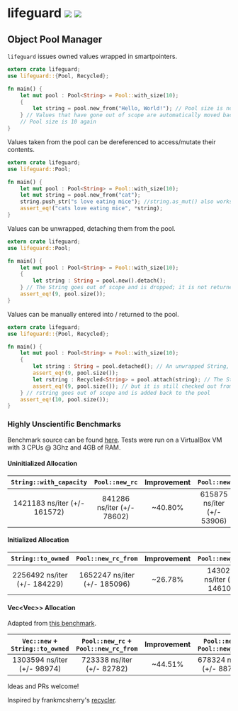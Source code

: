# lifeguard [![](https://api.travis-ci.org/zslayton/lifeguard.png?branch=master)](https://travis-ci.org/zslayton/lifeguard) [![](http://meritbadge.herokuapp.com/lifeguard)](https://crates.io/crates/lifeguard)
## Object Pool Manager

`lifeguard` issues owned values wrapped in smartpointers.

```rust
extern crate lifeguard;
use lifeguard::{Pool, Recycled};

fn main() {
    let mut pool : Pool<String> = Pool::with_size(10);
    {
        let string = pool.new_from("Hello, World!"); // Pool size is now 9
    } // Values that have gone out of scope are automatically moved back into the pool.
    // Pool size is 10 again
}
```

Values taken from the pool can be dereferenced to access/mutate their contents.

```rust
extern crate lifeguard;
use lifeguard::Pool;

fn main() {
    let mut pool : Pool<String> = Pool::with_size(10);
    let mut string = pool.new_from("cat");
    string.push_str("s love eating mice"); //string.as_mut() also works
    assert_eq!("cats love eating mice", *string);
}
```

Values can be unwrapped, detaching them from the pool.

```rust
extern crate lifeguard;
use lifeguard::Pool;

fn main() {
    let mut pool : Pool<String> = Pool::with_size(10);
    {
        let string : String = pool.new().detach();
    } // The String goes out of scope and is dropped; it is not returned to the pool
    assert_eq!(9, pool.size());
}
```

Values can be manually entered into / returned to the pool.

```rust
extern crate lifeguard;
use lifeguard::{Pool, Recycled};

fn main() {
    let mut pool : Pool<String> = Pool::with_size(10);
    {
        let string : String = pool.detached(); // An unwrapped String, detached from the Pool
        assert_eq!(9, pool.size());
        let rstring : Recycled<String> = pool.attach(string); // The String is attached to the pool again
        assert_eq!(9, pool.size()); // but it is still checked out from the pool
    } // rstring goes out of scope and is added back to the pool
    assert_eq!(10, pool.size());
}
```

### Highly Unscientific Benchmarks

Benchmark source can be found [here](https://github.com/zslayton/lifeguard/blob/master/benches/lib.rs). Tests were run on a VirtualBox VM with 3 CPUs @ 3Ghz and 4GB of RAM.

#### Uninitialized Allocation

| `String::with_capacity`      | `Pool::new_rc`             | Improvement | `Pool::new`                | Improvement |
|:----------------------------:|:--------------------------:|:-----------:|:--------------------------:|:-----------:|
| 1421183 ns/iter (+/- 161572) | 841286 ns/iter (+/- 78602) |  ~40.80%    | 615875 ns/iter (+/- 53906) |   ~56.67%   |

#### Initialized Allocation

| `String::to_owned`           | `Pool::new_rc_from`         | Improvement | `Pool::new_from`             | Improvement |
|:----------------------------:|:---------------------------:|:-----------:|:----------------------------:|:-----------:|
| 2256492 ns/iter (+/- 184229) | 1652247 ns/iter (+/- 185096)|  ~26.78%    | 1430212 ns/iter (+/- 146108) |   ~36.62%   |

#### Vec<Vec<String>>> Allocation
Adapted from [this benchmark](https://github.com/frankmcsherry/recycler/blob/master/benches/benches.rs#L10).

| `Vec::new` + `String::to_owned` | `Pool::new_rc` + `Pool::new_rc_from` | Improvement | `Pool::new` + `Pool::new_from`| Improvement |
|:-------------------------------:|:------------------------------------:|:-----------:|:------------------------------:|:-----------:|
| 1303594 ns/iter (+/- 98974)     | 723338 ns/iter (+/- 82782)  |  ~44.51%    | 678324 ns/iter (+/- 88772)   |   ~47.97%   |

Ideas and PRs welcome!

Inspired by frankmcsherry's [recycler](https://github.com/frankmcsherry/recycler).
